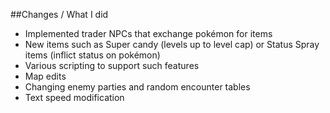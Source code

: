 ##Changes / What I did
- Implemented trader NPCs that exchange pokémon for items
- New items such as Super candy (levels up to level cap) or Status Spray items (inflict status on pokémon)
- Various scripting to support such features
- Map edits
- Changing enemy parties and random encounter tables
- Text speed modification
